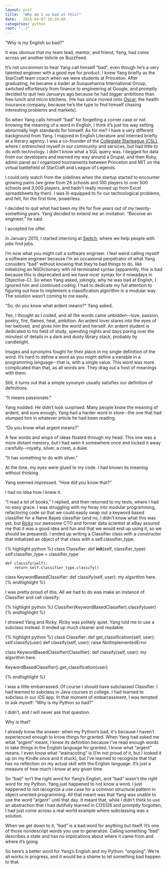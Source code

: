 ```yaml
---
layout: post
title:  "Why am I so bad at this?"
date:   2015-04-07 18:20:00
categories: python
root: "../"
---
```


“Why is my English so bad?"

It was obvious that my team lead, mentor, and friend, Yang, had come across yet another listicle on BuzzFeed. 

<!--more-->

It’s not uncommon to hear Yang call himself “bad”, even though he’s a very talented engineer with a good eye for product. I knew Yang briefly as the StarCraft team coach when we were students at Princeton. After graduating, he became a trader at Susquehanna International Group, switched effortlessly from finance to engineering at Google, and promptly decided to quit two Januarys ago because he had bigger ambitions than free lunch and micro kitchens. (He has since moved onto [Oscar](https://www.hioscar.com/), the health insurance company, because he’s the type to find himself chasing interesting problems and markets).

So when Yang calls himself “bad” for forgetting a corner case or not knowing the meaning of a word in English,  I think it’s just his way setting abnormally high standards for himself.  As for me? I have a very different background from Yang. I majored in English Literature and interned briefly at a literary agency. I was a co-founder of the [Collegiate Starleague (CSL)](http://www.cstarleague.com), where I entrenched myself in our community and services, but had little to do with technology. I didn’t know what a SQL query was. I begged for data from our developers and learned my way around a Drupal, and then Ruby, admin panel as I organized tournaments between Princeton and MIT on the virtual battlefield of StarCraft and League of Legends. 

I could only watch from the sidelines when the startup started to encounter growing pains (we grew from 26 schools and 100 players to over 500 schools and 3,000 players, and hadn’t really moved up from Excel spreadsheets by then). I was ill-equipped to fix our technological problems, and felt, for the first time, powerless.

I decided to quit what had been my life for five years out of my twenty-something years. Yang decided to extend me an invitation. “Become an engineer,” he said. 

I accepted his offer. 

In January 2013, I started interning at [Switch](http://switchapp.com), where we help people with jobs find jobs.

I’m now what you might call a software engineer. I feel weird calling myself a software engineer because I’m an occasional perpetrator of what Yang considers “bad” without knowing that they’re bad things to do, like initializing an NSDictionary with nil terminated syntax (apparently, this is bad because this is deprecated and we have nicer syntax for it nowadays in Objective-C). So when Yang asked, jokingly, why he was bad at English, I ignored him and continued coding. I had to dedicate my full attention to figuring out how to implement a classification algorithm in a modular way. The solution wasn’t coming to me easily.

"So, do you know what ardent means?" Yang asked.

Yes, I thought as I coded, and all the words came unbidden--love, passion, poetry, fire, flames, heat, ambition. An ardent lover stares into the eyes of her beloved, and gives him the world and herself. An ardent student is dedicated to his field of study, spending nights and days poring over the minutest of details in a dark and dusty library stack, probably by candlelight. 

Images and synonyms fought for their place in my single definition of the word. It’s hard to define a word as you might define a variable in a programming language--that is, with a single value. This word was more complicated than that, as all words are. They drag out a host of meanings with them.

Still, it turns out that a simple synonym usually satisfies our definition of definitions.

“It means passionate.”

Yang nodded. He didn’t look surprised. Many people know the meaning of ardent, and sure enough, Yang had a harder word in store--the one that had stumped him in whatever article he had been reading. 

“Do you know what argent means?”

A few words and wisps of ideas floated through my head. This one was a more distant memory, but I had seen it somewhere once and locked it away carefully--royalty, silver, a crest, a duke. 

“It has something to do with silver.”

At the time, my eyes were glued to my code. I had known its meaning without thinking. 

Yang seemed impressed. “How did you know that?” 

I had no idea how I knew it. 

“I read a lot of books,” I replied, and then returned to my tests, where I had no easy grace. I was struggling with my foray into modular programming, refactoring code so that we could easily swap out a keyword based classifier for a Naive Bayes classifier (and no, I didn’t know what this was yet, but [Ricky](https://twitter.com/rickychang) our awesome CTO and former data scientist at eBay assured me that it was a good idea and fun and that we would end up using it, so we should be prepared). I ended up writing a Classifier class with a constructor that initialized an object of that class with a self.classifier_type.

{% highlight python %}
class Classifier:
	def __init__(self, classifier_type):
		self.classifier_type = classifier_type

	def classify(self):
		return self.classifier_type.classify()

class KeywordBasedClassifier:
	def classify(self, user):
		my algorithm here.
{% endhighlight %}

I was pretty proud of this. All we had to do was make an instance of Classifier and call classify:

{% highlight python %}
Classifier(KeywordBasedClassifier).classify(user)
{% endhighlight %}

I showed Yang and Ricky. Ricky was politely quiet. Yang told me to use a subclass instead. It ended up much cleaner and readable:

{% highlight python %}
class Classifier:
	def get_classification(self, user):
		self.classify(user)
	def classify(self, user):
		raise NotImplementedError

class KeywordBasedClassifier(Classifier):
	def classify(self, user):
		my algorithm here.

KeywordBasedClassifier().get_classification(user)

{% endhighlight %}

I was a little embarrassed. Of course I should have subclassed Classifier. I had learned to subclass in Java courses in college. I had learned to subclass in our iOS app. In that moment of embarrassment, I was tempted to ask myself: “Why is my Python so bad?"

I didn’t, and I will never ask that question.

Why is that? 

I already know the answer: when my Python’s bad, it's because I haven’t experienced enough to know things for granted. When Yang had asked me what “argent” meant, I knew its definition because I’ve read enough words to take things in the English language for granted. I know what “argent” means. I even know what “wainscoting” is (I’m not proud of it, but I looked it up on my Kindle once and it stuck), but I’ve learned to recognize that that has no reflection on my actual skill with the English language. It’s just a measure of how much I know at any given time. 

So “bad” isn’t the right word for Yang’s English, and “bad” wasn't the right word for my Python. Yang just happened to not know a word. I just happened to not recognize a use case for a common structural pattern in object oriented programming. All that meant was that Yang was unable to use the word “argent” until that day. It meant that, while I didn’t think to use an abstraction that I had dutifully learned in COS126 and promptly forgotten, I had just come across a real world example where subclassing was a solution.

When we get down to it, “bad” is a bad word for anything but itself. It’s one of those nondescript words you use to generalize. Calling something “bad” describes a state and has no implications about where it came from and where it’s going.

So here’s a better word for Yang’s English and my Python: “ongoing”. We’re all works in progress, and it would be a shame to let something bad happen to that.

